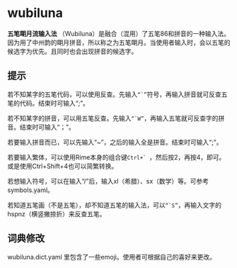 # wubiluna

**五笔朙月流输入法**
（Wubiluna）是融合（混用）了五笔86和拼音的一种输入法。
因为用了中州韵的朙月拼音，所以称之为五笔朙月。当使用者输入时，会以五笔的候选字为优先。且同时也会出现拼音的候选字。


提示
----
若不知某字的五笔代码，可以使用反查。先输入``“`”``符号，再输入拼音就可反查五笔的代码。结束时可输入“;”。

若不知某字的拼音，可以用五笔反查。先输入``“`W”``，再输入五笔就可反查字的拼音。结束时可输入“；”。

若要输入拼音而已，可以先输入“~”，之后的输入全是拼音。结束时可输入“;”。

若要输入繁体，可以使用Rime本身的组合键``Ctrl+` ``，然后按2，再按4，即可。或是使用Ctrl+Shift+4也可以简繁转换。

若想输入符号，可以在输入“/”后，输入xl（希腊）、sx（数学）等。可参考symbols.yaml。

若知道五笔画（不是五笔），却不知道五笔的输入法，可以``“`S”``，再输入文字的hspnz（横竖撇捺折）来反查五笔。

词典修改
-------
wubiluna.dict.yaml 里包含了一些emoji。使用者可根据自己的喜好来更改。

